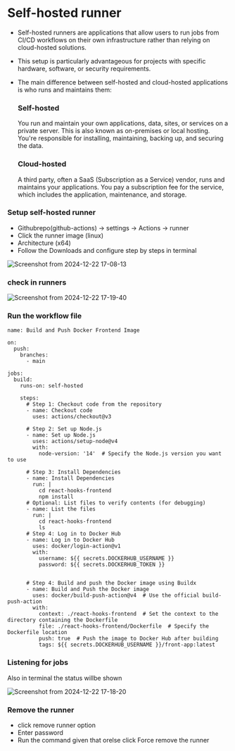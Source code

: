 
# Self-hosted runner

- Self-hosted runners are applications that allow users to run jobs from CI/CD workflows on their own infrastructure rather than relying on cloud-hosted solutions. 
- This setup is particularly advantageous for projects with specific hardware, software, or security requirements.
- The main difference between self-hosted and cloud-hosted applications is who runs and maintains them: 
  ### Self-hosted
  You run and maintain your own applications, data, sites, or services on a   private server. This is also known as on-premises or local hosting. You're responsible for installing, maintaining, backing up, and securing the data.

  ### Cloud-hosted
  A third party, often a SaaS (Subscription as a Service) vendor, runs and maintains your applications. You pay a subscription fee for the service, which includes the application, maintenance, and storage.

### Setup self-hosted runner

- Githubrepo(github-actions) -> settings -> Actions -> runner
- Click the runner image (linux)
- Architecture (x64)
- Follow the Downloads and configure step by steps in terminal

![Screenshot from 2024-12-22 17-08-13](https://github.com/user-attachments/assets/535603bf-a3fb-4f2a-a21e-feee2280dff7)



### check in runners

![Screenshot from 2024-12-22 17-19-40](https://github.com/user-attachments/assets/50278c42-25b7-4310-98c9-402d622a0631)


### Run the workflow file
``` 
name: Build and Push Docker Frontend Image

on:
  push:
    branches:
      - main

jobs:
  build:
    runs-on: self-hosted

    steps:
      # Step 1: Checkout code from the repository
      - name: Checkout code
        uses: actions/checkout@v3

      # Step 2: Set up Node.js
      - name: Set up Node.js
        uses: actions/setup-node@v4
        with:
          node-version: '14'  # Specify the Node.js version you want to use

      # Step 3: Install Dependencies
      - name: Install Dependencies
        run: |
          cd react-hooks-frontend
          npm install
      # Optional: List files to verify contents (for debugging)
      - name: List the files
        run: |
          cd react-hooks-frontend
          ls
      # Step 4: Log in to Docker Hub
      - name: Log in to Docker Hub
        uses: docker/login-action@v1
        with:
          username: ${{ secrets.DOCKERHUB_USERNAME }}
          password: ${{ secrets.DOCKERHUB_TOKEN }}


      # Step 4: Build and push the Docker image using Buildx
      - name: Build and Push the Docker image
        uses: docker/build-push-action@v4  # Use the official build-push-action
        with:
          context: ./react-hooks-frontend  # Set the context to the directory containing the Dockerfile
          file: ./react-hooks-frontend/Dockerfile  # Specify the Dockerfile location
          push: true  # Push the image to Docker Hub after building
          tags: ${{ secrets.DOCKERHUB_USERNAME }}/front-app:latest
```
### Listening for jobs
Also in terminal the status willbe shown

![Screenshot from 2024-12-22 17-18-20](https://github.com/user-attachments/assets/fa07cd0e-da35-4ecb-ae9f-5e59cd4590ca)


### Remove the runner
- click remove runner option
- Enter password
- Run the command given that orelse click Force remove the runner 


